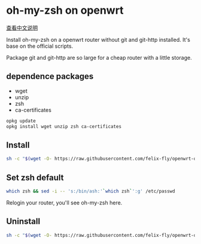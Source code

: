 # oh-my-zsh on openwrt

[查看中文说明](./zh-cn.md)

Install oh-my-zsh on a openwrt router without git and git-http installed. It's base on the official scripts.

Package git and git-http are so large for a cheap router with a little storage.

## dependence packages

* wget
* unzip
* zsh
* ca-certificates

```bash
opkg update
opkg install wget unzip zsh ca-certificates
```

## Install

```bash
sh -c "$(wget -O- https://raw.githubusercontent.com/felix-fly/openwrt-ohmyzsh/master/install.sh)"
```

## Set zsh default

```bash
which zsh && sed -i -- 's:/bin/ash:'`which zsh`':g' /etc/passwd
```

Relogin your router, you'll see oh-my-zsh here.

## Uninstall

```bash
sh -c "$(wget -O- https://raw.githubusercontent.com/felix-fly/openwrt-ohmyzsh/master/uninstall.sh)"
```
